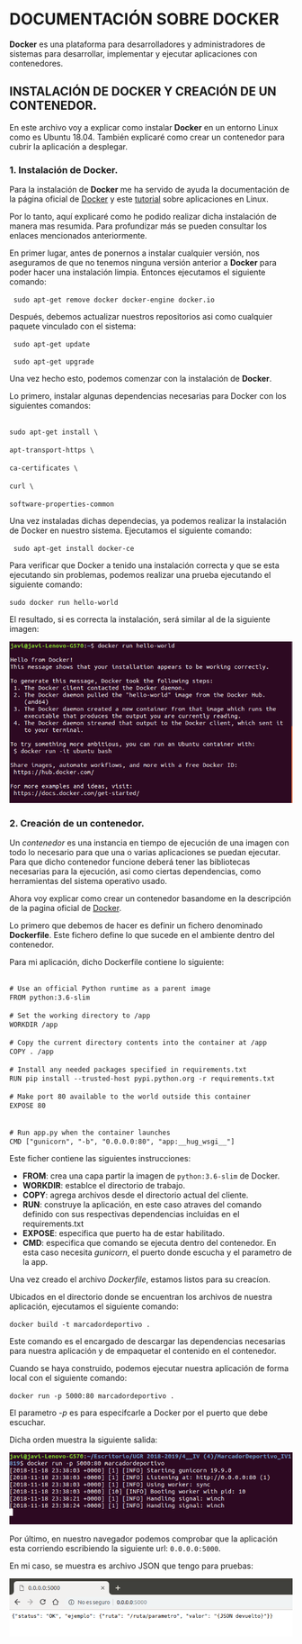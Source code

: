 # DOCUMENTACIÓN SOBRE DOCKER

**Docker** es una plataforma para desarrolladores y administradores de sistemas para desarrollar, implementar y ejecutar aplicaciones con contenedores. 

## INSTALACIÓN DE DOCKER Y CREACIÓN DE UN CONTENEDOR.

En este archivo voy a explicar como instalar **Docker** en un entorno Linux como es Ubuntu 18.04. También explicaré como crear un contenedor para cubrir la aplicación a desplegar. 



### 1. Instalación de Docker.

Para la instalación de **Docker** me ha servido de ayuda la documentación de la página oficial de [Docker](https://docs.docker.com/get-started/#docker-concepts) y este [tutorial](https://ubunlog.com/como-instalar-docker-en-ubuntu-18-04-y-derivados/) sobre aplicaciones en Linux. 

Por lo tanto, aquí explicaré como he podido realizar dicha instalación de manera mas resumida. Para profundizar más se pueden consultar los enlaces mencionados anteriormente. 

En primer lugar, antes de ponernos a instalar cualquier versión, nos aseguramos de que no tenemos ninguna versión anterior a **Docker** para poder hacer una instalación limpia. Entonces ejecutamos el siguiente comando:

` sudo apt-get remove docker docker-engine docker.io`

Después, debemos actualizar nuestros repositorios asi como cualquier paquete vinculado con el sistema:

` sudo apt-get update`

` sudo apt-get upgrade`


Una vez hecho esto, podemos comenzar con la instalación de **Docker**.

Lo primero, instalar algunas dependencias necesarias para Docker con los siguientes comandos:

~~~

sudo apt-get install \
 
apt-transport-https \
 
ca-certificates \
 
curl \
 
software-properties-common

~~~


Una vez instaladas dichas dependecias, ya podemos realizar la instalación de Docker en nuestro sistema. Ejecutamos el siguiente comando:

` sudo apt-get install docker-ce`

Para verificar que Docker a tenido una instalación correcta y que se esta ejecutando sin problemas, podemos realizar una prueba ejecutando el siguiente comando: 

` sudo docker run hello-world `

El resultado, si es correcta la instalación, será similar al de la siguiente imagen: 

![rundocker](https://github.com/JaviMancilla/MarcadorDeportivo_IV1819/blob/master/doc/img/runDocker.png?raw=true)



### 2. Creación de un contenedor.

Un *contenedor* es una instancia en tiempo de ejecución de una imagen con todo lo necesario para que una o varias aplicaciones se puedan ejecutar. Para que dicho contenedor funcione deberá tener las bibliotecas necesarias para la ejecución, asi como ciertas dependencias, como herramientas del sistema operativo usado. 

Ahora voy explicar como crear un contenedor basandome en la descripción de la pagina oficial de [Docker](https://docs.docker.com/get-started/part2/).

Lo primero que debemos de hacer es definir un fichero denominado **Dockerfile**. Este fichero define lo que sucede en el ambiente dentro del contenedor. 

Para mi aplicación, dicho Dockerfile contiene lo siguiente:

~~~

# Use an official Python runtime as a parent image
FROM python:3.6-slim

# Set the working directory to /app
WORKDIR /app

# Copy the current directory contents into the container at /app
COPY . /app

# Install any needed packages specified in requirements.txt
RUN pip install --trusted-host pypi.python.org -r requirements.txt

# Make port 80 available to the world outside this container
EXPOSE 80


# Run app.py when the container launches
CMD ["gunicorn", "-b", "0.0.0.0:80", "app:__hug_wsgi__"]

~~~

Este ficher contiene las siguientes instrucciones:
 - **FROM**: crea una capa partir la imagen de `python:3.6-slim` de Docker.
 - **WORKDIR**: establce el directorio de trabajo.
 - **COPY**: agrega archivos desde el directorio actual del cliente.
 - **RUN**: construye la aplicación, en este caso atraves del comando definido con sus respectivas dependencias incluidas en el requirements.txt
 - **EXPOSE**: especifica que puerto ha de estar habilitado. 
 - **CMD**: especifica que comando se ejecuta dentro del contenedor. En esta caso necesita *gunicorn*, el puerto donde escucha y el parametro de la app. 


Una vez creado el archivo *Dockerfile*, estamos listos para su creacíon.

Ubicados en el directorio donde se encuentran los archivos de nuestra aplicación, ejecutamos el siguiente comando:

`docker build -t marcadordeportivo .`

Este comando es el encargado de descargar las dependencias necesarias para nuestra aplicación y de empaquetar el contenido en el contenedor. 

Cuando se haya construido, podemos ejecutar nuestra aplicación de forma local con el siguiente comando:

`docker run -p 5000:80 marcadordeportivo .`

El parametro *-p* es para especifcarle a Docker por el puerto que debe escuchar. 

Dicha orden muestra la siguiente salida:

![runMarcador](https://github.com/JaviMancilla/MarcadorDeportivo_IV1819/blob/master/doc/img/runMarcador.png?raw=true)

Por último, en nuestro navegador podemos comprobar que la aplicación esta corriendo escribiendo la siguiente url: `0.0.0.0:5000`. 

En mi caso, se muestra es archivo JSON que tengo para pruebas: 

![pruebaMarcador](https://github.com/JaviMancilla/MarcadorDeportivo_IV1819/blob/master/doc/img/pruebaMarcador.png?raw=true)


